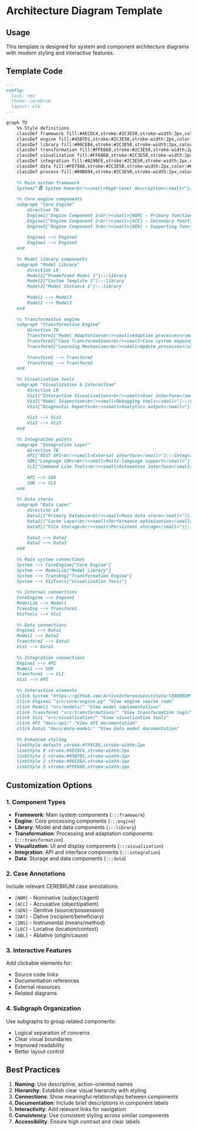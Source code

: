 # Architecture Diagram Template

## Usage
This template is designed for system and component architecture diagrams with modern styling and interactive features.

## Template Code

```markdown
---
config:
  look: neo
  theme: cerebrum
  layout: elk
---

graph TD
    %% Style definitions
    classDef framework fill:#4ECDC4,stroke:#2C3E50,stroke-width:3px,color:#FFFFFF,font-weight:bold
    classDef engine fill:#45B7D1,stroke:#2C3E50,stroke-width:2px,color:#FFFFFF,font-weight:600
    classDef library fill:#96CEB4,stroke:#2C3E50,stroke-width:2px,color:#2C3E50,font-weight:500
    classDef transformation fill:#FFE66D,stroke:#2C3E50,stroke-width:2px,color:#2C3E50,font-weight:500
    classDef visualization fill:#FF6B6B,stroke:#2C3E50,stroke-width:2px,color:#FFFFFF,font-weight:500
    classDef integration fill:#A29BFE,stroke:#2C3E50,stroke-width:2px,color:#FFFFFF,font-weight:500
    classDef data fill:#FD79A8,stroke:#2C3E50,stroke-width:2px,color:#FFFFFF,font-weight:500
    classDef process fill:#00B894,stroke:#2C3E50,stroke-width:2px,color:#FFFFFF,font-weight:500
    
    %% Main system framework
    System["🏛️ System Name<br/><small>High-level description</small>"]:::framework
    
    %% Core engine components
    subgraph "Core Engine"
        direction TB
        Engine1["Engine Component 1<br/><small>[NOM] - Primary function</small>"]:::engine
        Engine2["Engine Component 2<br/><small>[ACC] - Secondary function</small>"]:::engine
        Engine3["Engine Component 3<br/><small>[GEN] - Supporting function</small>"]:::engine
        
        Engine1 --> Engine2
        Engine2 --> Engine3
    end
    
    %% Model library components
    subgraph "Model Library"
        direction LR
        Model1["Predefined Model 1"]:::library
        Model2["Custom Template 1"]:::library
        Model3["Model Instance 1"]:::library
        
        Model1 --> Model3
        Model2 --> Model3
    end
    
    %% Transformation engine
    subgraph "Transformation Engine"
        direction TB
        Transform1["Model Adaptation<br/><small>Adaptive processes</small>"]:::transformation
        Transform2["Case Transformations<br/><small>Case system mappings</small>"]:::transformation
        Transform3["Learning Mechanisms<br/><small>Update processes</small>"]:::transformation
        
        Transform1 --> Transform2
        Transform2 --> Transform3
    end
    
    %% Visualization tools
    subgraph "Visualization & Interaction"
        direction LR
        Viz1["Interactive Visualizations<br/><small>User interface</small>"]:::visualization
        Viz2["Model Inspection<br/><small>Debugging tools</small>"]:::visualization
        Viz3["Diagnostic Reports<br/><small>Analytics output</small>"]:::visualization
        
        Viz1 --> Viz2
        Viz2 --> Viz3
    end
    
    %% Integration points
    subgraph "Integration Layer"
        direction TB
        API["REST API<br/><small>External interface</small>"]:::integration
        SDK["Language SDKs<br/><small>Multi-language support</small>"]:::integration
        CLI["Command Line Tools<br/><small>Automation interface</small>"]:::integration
        
        API --> SDK
        SDK --> CLI
    end
    
    %% Data stores
    subgraph "Data Layer"
        direction LR
        Data1[("Primary Database<br/><small>Main data store</small>")]:::data
        Data2[("Cache Layer<br/><small>Performance optimization</small>")]:::data
        Data3[("File Storage<br/><small>Persistent storage</small>")]:::data
        
        Data1 --> Data2
        Data2 --> Data3
    end
    
    %% Main system connections
    System --> CoreEngine["Core Engine"]
    System --> ModelLib["Model Library"]
    System --> TransEng["Transformation Engine"]
    System --> VizTools["Visualization Tools"]
    
    %% Internal connections
    CoreEngine --> Engine1
    ModelLib --> Model1
    TransEng --> Transform1
    VizTools --> Viz1
    
    %% Data connections
    Engine1 --> Data1
    Model1 --> Data2
    Transform1 --> Data3
    Viz1 --> Data1
    
    %% Integration connections
    Engine1 --> API
    Model1 --> SDK
    Transform1 --> CLI
    Viz1 --> API
    
    %% Interactive elements
    click System "https://github.com/ActiveInferenceInstitute/CEREBRUM" "View project repository"
    click Engine1 "src/core/engine.py" "View engine source code"
    click Model1 "src/models/" "View model implementations"
    click Transform1 "src/transformations/" "View transformation logic"
    click Viz1 "src/visualization/" "View visualization tools"
    click API "docs/api/" "View API documentation"
    click Data1 "docs/data-model/" "View data model documentation"
    
    %% Enhanced styling
    linkStyle default stroke:#7F8C8D,stroke-width:2px
    linkStyle 0 stroke:#4ECDC4,stroke-width:3px
    linkStyle 1 stroke:#45B7D1,stroke-width:3px
    linkStyle 2 stroke:#96CEB4,stroke-width:3px
    linkStyle 3 stroke:#FFE66D,stroke-width:3px
```

## Customization Options

### 1. Component Types
- **Framework**: Main system components (`:::framework`)
- **Engine**: Core processing components (`:::engine`)
- **Library**: Model and data components (`:::library`)
- **Transformation**: Processing and adaptation components (`:::transformation`)
- **Visualization**: UI and display components (`:::visualization`)
- **Integration**: API and interface components (`:::integration`)
- **Data**: Storage and data components (`:::data`)

### 2. Case Annotations
Include relevant CEREBRUM case annotations:
- `[NOM]` - Nominative (subject/agent)
- `[ACC]` - Accusative (object/patient)
- `[GEN]` - Genitive (source/possession)
- `[DAT]` - Dative (recipient/beneficiary)
- `[INS]` - Instrumental (means/method)
- `[LOC]` - Locative (location/context)
- `[ABL]` - Ablative (origin/cause)

### 3. Interactive Features
Add clickable elements for:
- Source code links
- Documentation references
- External resources
- Related diagrams

### 4. Subgraph Organization
Use subgraphs to group related components:
- Logical separation of concerns
- Clear visual boundaries
- Improved readability
- Better layout control

## Best Practices

1. **Naming**: Use descriptive, action-oriented names
2. **Hierarchy**: Establish clear visual hierarchy with styling
3. **Connections**: Show meaningful relationships between components
4. **Documentation**: Include brief descriptions in component labels
5. **Interactivity**: Add relevant links for navigation
6. **Consistency**: Use consistent styling across similar components
7. **Accessibility**: Ensure high contrast and clear labels 